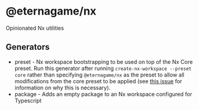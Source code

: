 # @eternagame/nx

Opinionated Nx utilities

## Generators

- preset - Nx workspace bootstrapping to be used on top of the Nx Core preset. Run this generator after running
  `create-nx-workspace --preset core` rather than specifying `@eternagame/nx` as the preset to allow
  all modifications from the core preset to be applied (see [this issue](https://github.com/nrwl/nx/issues/8917)
  for information on why this is necessary).
- package - Adds an empty package to an Nx workspace configured for Typescript
